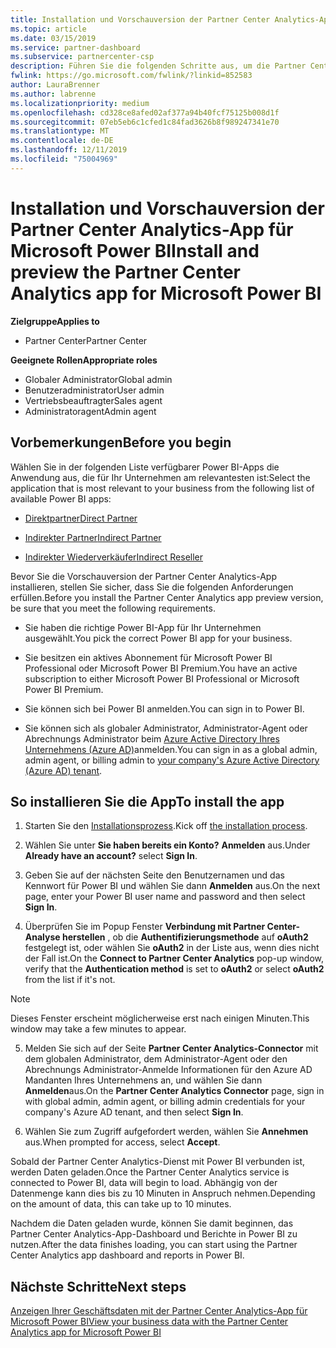 ```yaml
---
title: Installation und Vorschauversion der Partner Center Analytics-App für Microsoft Power BI | Partner Center
ms.topic: article
ms.date: 03/15/2019
ms.service: partner-dashboard
ms.subservice: partnercenter-csp
description: Führen Sie die folgenden Schritte aus, um die Partner Center Analytics-APP für Power BI (für direkte Partner in CSP) zu installieren und in der Vorschau anzuzeigen.
fwlink: https://go.microsoft.com/fwlink/?linkid=852583
author: LauraBrenner
ms.author: labrenne
ms.localizationpriority: medium
ms.openlocfilehash: cd328ce8afed02af377a94b40fcf75125b008d1f
ms.sourcegitcommit: 07eb5eb6c1cfed1c84fad3626b8f989247341e70
ms.translationtype: MT
ms.contentlocale: de-DE
ms.lasthandoff: 12/11/2019
ms.locfileid: "75004969"
---
```

# <a name="install-and-preview-the-partner-center-analytics-app-for-microsoft-power-bi"></a><span data-ttu-id="d2a29-103">Installation und Vorschauversion der Partner Center Analytics-App für Microsoft Power BI</span><span class="sxs-lookup"><span data-stu-id="d2a29-103">Install and preview the Partner Center Analytics app for Microsoft Power BI</span></span>

<span data-ttu-id="d2a29-104">**Zielgruppe**</span><span class="sxs-lookup"><span data-stu-id="d2a29-104">**Applies to**</span></span>

- <span data-ttu-id="d2a29-105">Partner Center</span><span class="sxs-lookup"><span data-stu-id="d2a29-105">Partner Center</span></span>

<span data-ttu-id="d2a29-106">**Geeignete Rollen**</span><span class="sxs-lookup"><span data-stu-id="d2a29-106">**Appropriate roles**</span></span>
-   <span data-ttu-id="d2a29-107">Globaler Administrator</span><span class="sxs-lookup"><span data-stu-id="d2a29-107">Global admin</span></span>
-   <span data-ttu-id="d2a29-108">Benutzeradministrator</span><span class="sxs-lookup"><span data-stu-id="d2a29-108">User admin</span></span>
-   <span data-ttu-id="d2a29-109">Vertriebsbeauftragter</span><span class="sxs-lookup"><span data-stu-id="d2a29-109">Sales agent</span></span>
-   <span data-ttu-id="d2a29-110">Administratoragent</span><span class="sxs-lookup"><span data-stu-id="d2a29-110">Admin agent</span></span>

## <a name="before-you-begin"></a><span data-ttu-id="d2a29-111">Vorbemerkungen</span><span class="sxs-lookup"><span data-stu-id="d2a29-111">Before you begin</span></span>

<span data-ttu-id="d2a29-112">Wählen Sie in der folgenden Liste verfügbarer Power BI-Apps die Anwendung aus, die für Ihr Unternehmen am relevantesten ist:</span><span class="sxs-lookup"><span data-stu-id="d2a29-112">Select the application that is most relevant to your business from the following list of available Power BI apps:</span></span>
- [<span data-ttu-id="d2a29-113">Direktpartner</span><span class="sxs-lookup"><span data-stu-id="d2a29-113">Direct Partner</span></span>](https://app.powerbi.com/groups/me/getdata/services/direct-providers-partner-analytics)

- [<span data-ttu-id="d2a29-114">Indirekter Partner</span><span class="sxs-lookup"><span data-stu-id="d2a29-114">Indirect Partner</span></span>](https://app.powerbi.com/groups/me/getdata/services/indirect-providers-partner-analytics)

- [<span data-ttu-id="d2a29-115">Indirekter Wiederverkäufer</span><span class="sxs-lookup"><span data-stu-id="d2a29-115">Indirect Reseller</span></span>](https://app.powerbi.com/groups/me/getdata/services/indirect-seller-partner-analytics)

<span data-ttu-id="d2a29-116">Bevor Sie die Vorschauversion der Partner Center Analytics-App installieren, stellen Sie sicher, dass Sie die folgenden Anforderungen erfüllen.</span><span class="sxs-lookup"><span data-stu-id="d2a29-116">Before you install the Partner Center Analytics app preview version, be sure that you meet the following requirements.</span></span>

- <span data-ttu-id="d2a29-117">Sie haben die richtige Power BI-App für Ihr Unternehmen ausgewählt.</span><span class="sxs-lookup"><span data-stu-id="d2a29-117">You pick the correct Power BI app for your business.</span></span>

- <span data-ttu-id="d2a29-118">Sie besitzen ein aktives Abonnement für Microsoft Power BI Professional oder Microsoft Power BI Premium.</span><span class="sxs-lookup"><span data-stu-id="d2a29-118">You have an active subscription to either Microsoft Power BI Professional or Microsoft Power BI Premium.</span></span>

- <span data-ttu-id="d2a29-119">Sie können sich bei Power BI anmelden.</span><span class="sxs-lookup"><span data-stu-id="d2a29-119">You can sign in to Power BI.</span></span>

- <span data-ttu-id="d2a29-120">Sie können sich als globaler Administrator, Administrator-Agent oder Abrechnungs Administrator beim [Azure Active Directory Ihres Unternehmens (Azure AD)](azure-active-directory-tenants-and-partner-center.md)anmelden.</span><span class="sxs-lookup"><span data-stu-id="d2a29-120">You can sign in as a global admin, admin agent, or billing admin to [your company's Azure Active Directory (Azure AD) tenant](azure-active-directory-tenants-and-partner-center.md).</span></span>

## <a name="to-install-the-app"></a><span data-ttu-id="d2a29-121">So installieren Sie die App</span><span class="sxs-lookup"><span data-stu-id="d2a29-121">To install the app</span></span>

1. <span data-ttu-id="d2a29-122">Starten Sie den [Installationsprozess](https://app.powerbi.com/getdata/services/partneranalytics?cpcode=PartnerCenterAnalytics&getDataForceConnect=true&alwaysPromptForContentProviderCreds=true).</span><span class="sxs-lookup"><span data-stu-id="d2a29-122">Kick off [the installation process](https://app.powerbi.com/getdata/services/partneranalytics?cpcode=PartnerCenterAnalytics&getDataForceConnect=true&alwaysPromptForContentProviderCreds=true).</span></span>

2. <span data-ttu-id="d2a29-123">Wählen Sie unter **Sie haben bereits ein Konto?** **Anmelden** aus.</span><span class="sxs-lookup"><span data-stu-id="d2a29-123">Under **Already have an account?** select **Sign In**.</span></span> 

3. <span data-ttu-id="d2a29-124">Geben Sie auf der nächsten Seite den Benutzernamen und das Kennwort für Power BI und wählen Sie dann **Anmelden** aus.</span><span class="sxs-lookup"><span data-stu-id="d2a29-124">On the next page, enter your Power BI user name and password and then select **Sign In**.</span></span> 

4. <span data-ttu-id="d2a29-125">Überprüfen Sie im Popup Fenster **Verbindung mit Partner Center-Analyse herstellen** , ob die **Authentifizierungsmethode** auf **oAuth2** festgelegt ist, oder wählen Sie **oAuth2** in der Liste aus, wenn dies nicht der Fall ist.</span><span class="sxs-lookup"><span data-stu-id="d2a29-125">On the **Connect to Partner Center Analytics** pop-up window, verify that the **Authentication method** is set to **oAuth2** or select **oAuth2** from the list if it's not.</span></span> 

> [!NOTE]  
>  <span data-ttu-id="d2a29-126">Dieses Fenster erscheint möglicherweise erst nach einigen Minuten.</span><span class="sxs-lookup"><span data-stu-id="d2a29-126">This window may take a few minutes to appear.</span></span>

5. <span data-ttu-id="d2a29-127">Melden Sie sich auf der Seite **Partner Center Analytics-Connector** mit dem globalen Administrator, dem Administrator-Agent oder den Abrechnungs Administrator-Anmelde Informationen für den Azure AD Mandanten Ihres Unternehmens an, und wählen Sie dann **Anmelden**aus.</span><span class="sxs-lookup"><span data-stu-id="d2a29-127">On the **Partner Center Analytics Connector** page, sign in with global admin, admin agent, or billing admin credentials for your company's Azure AD tenant, and then select **Sign In**.</span></span>
 
6. <span data-ttu-id="d2a29-128">Wählen Sie zum Zugriff aufgefordert werden, wählen Sie **Annehmen** aus.</span><span class="sxs-lookup"><span data-stu-id="d2a29-128">When prompted for access, select **Accept**.</span></span> 

<span data-ttu-id="d2a29-129">Sobald der Partner Center Analytics-Dienst mit Power BI verbunden ist, werden Daten geladen.</span><span class="sxs-lookup"><span data-stu-id="d2a29-129">Once the Partner Center Analytics service is connected to Power BI, data will begin to load.</span></span> <span data-ttu-id="d2a29-130">Abhängig von der Datenmenge kann dies bis zu 10 Minuten in Anspruch nehmen.</span><span class="sxs-lookup"><span data-stu-id="d2a29-130">Depending on the amount of data, this can take up to 10 minutes.</span></span> 

<span data-ttu-id="d2a29-131">Nachdem die Daten geladen wurde, können Sie damit beginnen, das Partner Center Analytics-App-Dashboard und Berichte in Power BI zu nutzen.</span><span class="sxs-lookup"><span data-stu-id="d2a29-131">After the data finishes loading, you can start using the Partner Center Analytics app dashboard and reports in Power BI.</span></span>

## <a name="next-steps"></a><span data-ttu-id="d2a29-132">Nächste Schritte</span><span class="sxs-lookup"><span data-stu-id="d2a29-132">Next steps</span></span>

[<span data-ttu-id="d2a29-133">Anzeigen Ihrer Geschäftsdaten mit der Partner Center Analytics-App für Microsoft Power BI</span><span class="sxs-lookup"><span data-stu-id="d2a29-133">View your business data with the Partner Center Analytics app for Microsoft Power BI</span></span>](power-bi-app-for-direct-partners-use.md)
